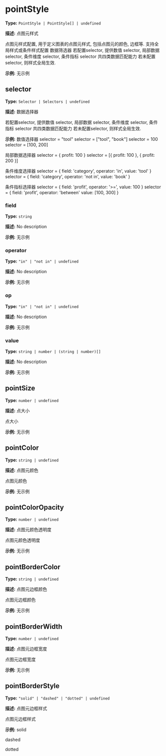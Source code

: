 # pointStyle

**Type:** `PointStyle | PointStyle[] | undefined`

**描述:**
点图元样式
  
  点图元样式配置, 用于定义图表的点图元样式, 包括点图元的颜色, 边框等.
  支持全局样式或条件样式配置
  数据筛选器
  若配置selector, 提供数值 selector, 局部数据 selector, 条件维度 selector, 条件指标 selector 共四类数据匹配能力
  若未配置selector, 则样式全局生效.

**示例:**
无示例


## selector

**Type:** `Selector | Selectors | undefined`

**描述:**
数据选择器
  
  若配置selector, 提供数值 selector, 局部数据 selector, 条件维度 selector, 条件指标 selector 共四类数据匹配能力
  若未配置selector, 则样式全局生效.

**示例:**
数值选择器
  selector = "tool"
  selector = ["tool", "book"]
  selector = 100
  selector = [100, 200]
  
  局部数据选择器
  selector = { profit: 100 }
  selector = [{ profit: 100 }, { profit: 200 }]
  
  条件维度选择器
  selector = {
  field: 'category',
  operator: 'in',
  value: 'tool'
  }
  selector = {
  field: 'category',
  operator: 'not in',
  value: 'book'
  }
  
  条件指标选择器
  selector = {
  field: 'profit',
  operator: '>=',
  value: 100
  }
  selector = {
  field: 'profit',
  operator: 'between'
  value: [100, 300]
  }


### field

**Type:** `string`

**描述:**
No description

**示例:**
无示例

### operator

**Type:** `"in" | "not in" | undefined`

**描述:**
No description

**示例:**
无示例

### op

**Type:** `"in" | "not in" | undefined`

**描述:**
No description

**示例:**
无示例

### value

**Type:** `string | number | (string | number)[]`

**描述:**
No description

**示例:**
无示例

## pointSize

**Type:** `number | undefined`

**描述:**
点大小
  
  点大小

**示例:**
无示例

## pointColor

**Type:** `string | undefined`

**描述:**
点图元颜色
  
  点图元颜色

**示例:**
无示例

## pointColorOpacity

**Type:** `number | undefined`

**描述:**
点图元颜色透明度
  
  点图元颜色透明度

**示例:**
无示例

## pointBorderColor

**Type:** `string | undefined`

**描述:**
点图元边框颜色
  
  点图元边框颜色

**示例:**
无示例

## pointBorderWidth

**Type:** `number | undefined`

**描述:**
点图元边框宽度
  
  点图元边框宽度

**示例:**
无示例

## pointBorderStyle

**Type:** `"solid" | "dashed" | "dotted" | undefined`

**描述:**
点图元边框样式
  
  点图元边框样式

**示例:**
solid
  
  dashed
  
  dotted

